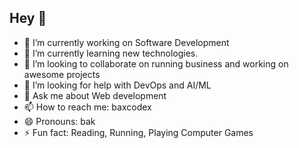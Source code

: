 ## Hey 👋


- 🔭 I’m currently working on Software Development
- 🌱 I’m currently learning new technologies.
- 👯 I’m looking to collaborate on running business and working on awesome projects
- 🤔 I’m looking for help with DevOps and AI/ML
- 💬 Ask me about Web development
- 📫 How to reach me: baxcodex
- 😄 Pronouns: bak
- ⚡ Fun fact: Reading, Running, Playing Computer Games
